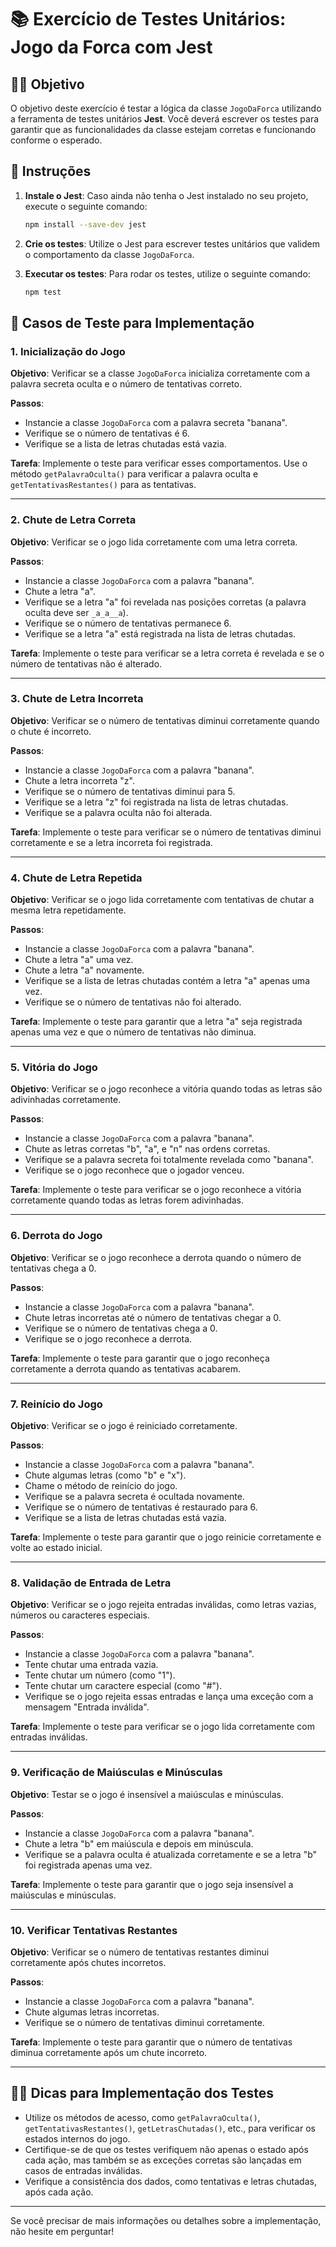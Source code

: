 
# 📚 **Exercício de Testes Unitários: Jogo da Forca com Jest**

## 🧑‍💻 **Objetivo**

O objetivo deste exercício é testar a lógica da classe `JogoDaForca` utilizando a ferramenta de testes unitários **Jest**. Você deverá escrever os testes para garantir que as funcionalidades da classe estejam corretas e funcionando conforme o esperado.

## 🚀 **Instruções**

1. **Instale o Jest**: Caso ainda não tenha o Jest instalado no seu projeto, execute o seguinte comando:

   ```bash
   npm install --save-dev jest
   ```

2. **Crie os testes**: Utilize o Jest para escrever testes unitários que validem o comportamento da classe `JogoDaForca`.

3. **Executar os testes**: Para rodar os testes, utilize o seguinte comando:

   ```bash
   npm test
   ```

## 🧪 **Casos de Teste para Implementação**

### 1. **Inicialização do Jogo**

**Objetivo**: Verificar se a classe `JogoDaForca` inicializa corretamente com a palavra secreta oculta e o número de tentativas correto.

**Passos**:
- Instancie a classe `JogoDaForca` com a palavra secreta "banana".
- Verifique se o número de tentativas é 6.
- Verifique se a lista de letras chutadas está vazia.

**Tarefa**:
Implemente o teste para verificar esses comportamentos. Use o método `getPalavraOculta()` para verificar a palavra oculta e `getTentativasRestantes()` para as tentativas.

---

### 2. **Chute de Letra Correta**

**Objetivo**: Verificar se o jogo lida corretamente com uma letra correta.

**Passos**:
- Instancie a classe `JogoDaForca` com a palavra "banana".
- Chute a letra "a".
- Verifique se a letra "a" foi revelada nas posições corretas (a palavra oculta deve ser `_a_a__a`).
- Verifique se o número de tentativas permanece 6.
- Verifique se a letra "a" está registrada na lista de letras chutadas.

**Tarefa**:
Implemente o teste para verificar se a letra correta é revelada e se o número de tentativas não é alterado.

---

### 3. **Chute de Letra Incorreta**

**Objetivo**: Verificar se o número de tentativas diminui corretamente quando o chute é incorreto.

**Passos**:
- Instancie a classe `JogoDaForca` com a palavra "banana".
- Chute a letra incorreta "z".
- Verifique se o número de tentativas diminui para 5.
- Verifique se a letra "z" foi registrada na lista de letras chutadas.
- Verifique se a palavra oculta não foi alterada.

**Tarefa**:
Implemente o teste para verificar se o número de tentativas diminui corretamente e se a letra incorreta foi registrada.

---

### 4. **Chute de Letra Repetida**

**Objetivo**: Verificar se o jogo lida corretamente com tentativas de chutar a mesma letra repetidamente.

**Passos**:
- Instancie a classe `JogoDaForca` com a palavra "banana".
- Chute a letra "a" uma vez.
- Chute a letra "a" novamente.
- Verifique se a lista de letras chutadas contém a letra "a" apenas uma vez.
- Verifique se o número de tentativas não foi alterado.

**Tarefa**:
Implemente o teste para garantir que a letra "a" seja registrada apenas uma vez e que o número de tentativas não diminua.

---

### 5. **Vitória do Jogo**

**Objetivo**: Verificar se o jogo reconhece a vitória quando todas as letras são adivinhadas corretamente.

**Passos**:
- Instancie a classe `JogoDaForca` com a palavra "banana".
- Chute as letras corretas "b", "a", e "n" nas ordens corretas.
- Verifique se a palavra secreta foi totalmente revelada como "banana".
- Verifique se o jogo reconhece que o jogador venceu.

**Tarefa**:
Implemente o teste para verificar se o jogo reconhece a vitória corretamente quando todas as letras forem adivinhadas.

---

### 6. **Derrota do Jogo**

**Objetivo**: Verificar se o jogo reconhece a derrota quando o número de tentativas chega a 0.

**Passos**:
- Instancie a classe `JogoDaForca` com a palavra "banana".
- Chute letras incorretas até o número de tentativas chegar a 0.
- Verifique se o número de tentativas chega a 0.
- Verifique se o jogo reconhece a derrota.

**Tarefa**:
Implemente o teste para garantir que o jogo reconheça corretamente a derrota quando as tentativas acabarem.

---

### 7. **Reinício do Jogo**

**Objetivo**: Verificar se o jogo é reiniciado corretamente.

**Passos**:
- Instancie a classe `JogoDaForca` com a palavra "banana".
- Chute algumas letras (como "b" e "x").
- Chame o método de reinício do jogo.
- Verifique se a palavra secreta é ocultada novamente.
- Verifique se o número de tentativas é restaurado para 6.
- Verifique se a lista de letras chutadas está vazia.

**Tarefa**:
Implemente o teste para garantir que o jogo reinicie corretamente e volte ao estado inicial.

---

### 8. **Validação de Entrada de Letra**

**Objetivo**: Verificar se o jogo rejeita entradas inválidas, como letras vazias, números ou caracteres especiais.

**Passos**:
- Instancie a classe `JogoDaForca` com a palavra "banana".
- Tente chutar uma entrada vazia.
- Tente chutar um número (como "1").
- Tente chutar um caractere especial (como "#").
- Verifique se o jogo rejeita essas entradas e lança uma exceção com a mensagem "Entrada inválida".

**Tarefa**:
Implemente o teste para verificar se o jogo lida corretamente com entradas inválidas.

---

### 9. **Verificação de Maiúsculas e Minúsculas**

**Objetivo**: Testar se o jogo é insensível a maiúsculas e minúsculas.

**Passos**:
- Instancie a classe `JogoDaForca` com a palavra "banana".
- Chute a letra "b" em maiúscula e depois em minúscula.
- Verifique se a palavra oculta é atualizada corretamente e se a letra "b" foi registrada apenas uma vez.

**Tarefa**:
Implemente o teste para garantir que o jogo seja insensível a maiúsculas e minúsculas.

---

### 10. **Verificar Tentativas Restantes**

**Objetivo**: Verificar se o número de tentativas restantes diminui corretamente após chutes incorretos.

**Passos**:
- Instancie a classe `JogoDaForca` com a palavra "banana".
- Chute algumas letras incorretas.
- Verifique se o número de tentativas diminui corretamente.

**Tarefa**:
Implemente o teste para garantir que o número de tentativas diminua corretamente após um chute incorreto.

---

## 🧑‍🏫 **Dicas para Implementação dos Testes**

- Utilize os métodos de acesso, como `getPalavraOculta()`, `getTentativasRestantes()`, `getLetrasChutadas()`, etc., para verificar os estados internos do jogo.
- Certifique-se de que os testes verifiquem não apenas o estado após cada ação, mas também se as exceções corretas são lançadas em casos de entradas inválidas.
- Verifique a consistência dos dados, como tentativas e letras chutadas, após cada ação.


---

Se você precisar de mais informações ou detalhes sobre a implementação, não hesite em perguntar!
